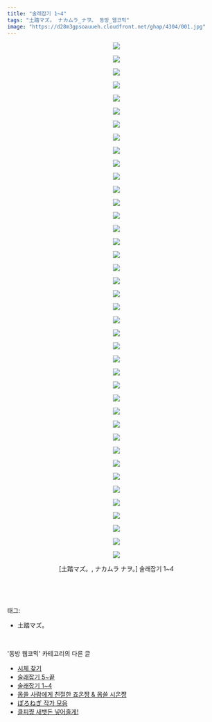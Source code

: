 ```yaml
---
title: "술래잡기 1~4"
tags: "土踏マズ。 ナカムラ_ナヲ。 동방_웹코믹"
image: "https://d28m3gpsoauueh.cloudfront.net/ghap/4304/001.jpg"
---
```

<div class="article">
<p style="text-align: center; clear: none; float: none;"><img src="{{ site.imgserver4 }}/ghap/4304/001.jpg"/></p>
<p style="text-align: center; clear: none; float: none;"><img src="{{ site.imgserver4 }}/ghap/4304/002.jpg"/></p>
<p style="text-align: center; clear: none; float: none;"><img src="{{ site.imgserver4 }}/ghap/4304/003.jpg"/></p>
<p style="text-align: center; clear: none; float: none;"><img src="{{ site.imgserver4 }}/ghap/4304/004.jpg"/></p>
<p style="text-align: center; clear: none; float: none;"><img src="{{ site.imgserver4 }}/ghap/4304/005.jpg"/></p>
<p style="text-align: center; clear: none; float: none;"><img src="{{ site.imgserver4 }}/ghap/4304/006.jpg"/></p>
<p style="text-align: center; clear: none; float: none;"><img src="{{ site.imgserver4 }}/ghap/4304/007.jpg"/></p>
<p style="text-align: center; clear: none; float: none;"><img src="{{ site.imgserver4 }}/ghap/4304/008.jpg"/></p>
<p style="text-align: center; clear: none; float: none;"><img src="{{ site.imgserver4 }}/ghap/4304/009.jpg"/></p>
<p style="text-align: center; clear: none; float: none;"><img src="{{ site.imgserver4 }}/ghap/4304/010.jpg"/></p>
<p style="text-align: center; clear: none; float: none;"><img src="{{ site.imgserver4 }}/ghap/4304/011.jpg"/></p>
<p style="text-align: center; clear: none; float: none;"><img src="{{ site.imgserver4 }}/ghap/4304/012.jpg"/></p>
<p style="text-align: center; clear: none; float: none;"><img src="{{ site.imgserver4 }}/ghap/4304/013.jpg"/></p>
<p style="text-align: center; clear: none; float: none;"><img src="{{ site.imgserver4 }}/ghap/4304/014.jpg"/></p>
<p style="text-align: center; clear: none; float: none;"><img src="{{ site.imgserver4 }}/ghap/4304/015.jpg"/></p>
<p style="text-align: center; clear: none; float: none;"><img src="{{ site.imgserver4 }}/ghap/4304/016.jpg"/></p>
<p style="text-align: center; clear: none; float: none;"><img src="{{ site.imgserver4 }}/ghap/4304/017.jpg"/></p>
<p style="text-align: center; clear: none; float: none;"><img src="{{ site.imgserver4 }}/ghap/4304/018.jpg"/></p>
<p style="text-align: center; clear: none; float: none;"><img src="{{ site.imgserver4 }}/ghap/4304/019.jpg"/></p>
<p style="text-align: center; clear: none; float: none;"><img src="{{ site.imgserver4 }}/ghap/4304/020.jpg"/></p>
<p style="text-align: center; clear: none; float: none;"><img src="{{ site.imgserver4 }}/ghap/4304/021.jpg"/></p>
<p style="text-align: center; clear: none; float: none;"><img src="{{ site.imgserver4 }}/ghap/4304/022.jpg"/></p>
<p style="text-align: center; clear: none; float: none;"><img src="{{ site.imgserver4 }}/ghap/4304/023.jpg"/></p>
<p style="text-align: center; clear: none; float: none;"><img src="{{ site.imgserver4 }}/ghap/4304/024.jpg"/></p>
<p style="text-align: center; clear: none; float: none;"><img src="{{ site.imgserver4 }}/ghap/4304/025.jpg"/></p>
<p style="text-align: center; clear: none; float: none;"><img src="{{ site.imgserver4 }}/ghap/4304/026.jpg"/></p>
<p style="text-align: center; clear: none; float: none;"><img src="{{ site.imgserver4 }}/ghap/4304/027.jpg"/></p>
<p style="text-align: center; clear: none; float: none;"><img src="{{ site.imgserver4 }}/ghap/4304/028.jpg"/></p>
<p style="text-align: center; clear: none; float: none;"><img src="{{ site.imgserver4 }}/ghap/4304/029.jpg"/></p>
<p style="text-align: center; clear: none; float: none;"><img src="{{ site.imgserver4 }}/ghap/4304/030.jpg"/></p>
<p style="text-align: center; clear: none; float: none;"><img src="{{ site.imgserver4 }}/ghap/4304/031.jpg"/></p>
<p style="text-align: center; clear: none; float: none;"><img src="{{ site.imgserver4 }}/ghap/4304/032.jpg"/></p>
<p style="text-align: center; clear: none; float: none;"><img src="{{ site.imgserver4 }}/ghap/4304/033.jpg"/></p>
<p style="text-align: center; clear: none; float: none;"><img src="{{ site.imgserver4 }}/ghap/4304/034.jpg"/></p>
<p style="text-align: center; clear: none; float: none;"><img src="{{ site.imgserver4 }}/ghap/4304/035.jpg"/></p>
<p style="text-align: center; clear: none; float: none;"><img src="{{ site.imgserver4 }}/ghap/4304/036.jpg"/></p>
<p style="text-align: center; clear: none; float: none;"><img src="{{ site.imgserver4 }}/ghap/4304/037.jpg"/></p>
<p style="text-align: center; clear: none; float: none;"><img src="{{ site.imgserver4 }}/ghap/4304/038.jpg"/></p>
<p style="text-align: center; clear: none; float: none;"><img src="{{ site.imgserver4 }}/ghap/4304/039.jpg"/></p>
<p style="text-align: center; clear: none; float: none;"><img src="{{ site.imgserver4 }}/ghap/4304/040.jpg"/></p>
<p style="text-align: center; clear: none; float: none;">[土踏マズ。, ナカムラ ナヲ。] 술래잡기 1~4</p>
<p><br/></p>
</div><br/>
<div class="tagTrail">
<p>태그: </p>
<ul>
<li>土踏マズ。</li>
</ul>
</div><br/>
<div class="another">
<p>'동방 웹코믹' 카테고리의 다른 글</p>
<ul>
<li><a href="/ghap_4309">시체 찾기</a></li>
<li><a href="/ghap_4305">술래잡기 5~끝</a></li>
<li><a href="/ghap_4304">술래잡기 1~4</a></li>
<li><a href="/ghap_4301">몹쓸 사람에게 친절한 죠온쨩 &amp; 몹쓸 시온쨩</a></li>
<li><a href="/ghap_4300">ぽろねぎ 작가 모음</a></li>
<li><a href="/ghap_4299">클피쨩 새뱃돈 넣어줄게!</a></li>
</ul>
</div><br/>
<div class="cb_module cb_fluid">
<div class="cb_wrt cb_profile">
</div><!-- commentList close -->
</div><br/>
